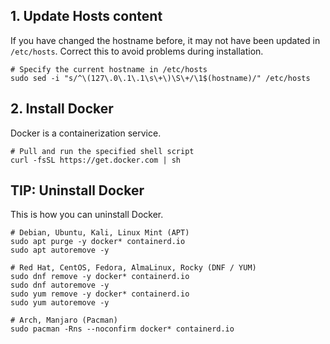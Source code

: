 
## 1. Update Hosts content

If you have changed the hostname before, it may not have been updated in `/etc/hosts`. Correct this to avoid problems during installation.

```shell
# Specify the current hostname in /etc/hosts
sudo sed -i "s/^\(127\.0\.1\.1\s\+\)\S\+/\1$(hostname)/" /etc/hosts
```

## 2. Install Docker

Docker is a containerization service.

```shell
# Pull and run the specified shell script
curl -fsSL https://get.docker.com | sh
```

## TIP: Uninstall Docker

This is how you can uninstall Docker.

```shell
# Debian, Ubuntu, Kali, Linux Mint (APT)
sudo apt purge -y docker* containerd.io
sudo apt autoremove -y

# Red Hat, CentOS, Fedora, AlmaLinux, Rocky (DNF / YUM)
sudo dnf remove -y docker* containerd.io
sudo dnf autoremove -y
sudo yum remove -y docker* containerd.io
sudo yum autoremove -y

# Arch, Manjaro (Pacman)
sudo pacman -Rns --noconfirm docker* containerd.io
```
